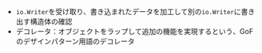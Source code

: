 - `io.Writer`を受け取り、書き込まれたデータを加工して別の`io.Writer`に書き出す構造体の確認
- デコレータ：オブジェクトをラップして追加の機能を実現するという、GoFのデザインパターン用語のデコレータ